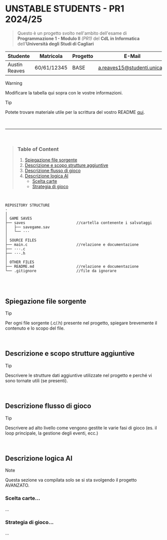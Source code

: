 # **UNSTABLE STUDENTS - PR1 2024/25**

>  Questo è un progetto svolto nell'ambito dell'esame di **Programmazione 1 - Modulo II** *(PR1)* del **CdL in Informatica** dell'**Università degli Studi di Cagliari**

| **Studente**          | **Matricola** | **Progetto** | **E-Mail**                        |
|-----------------------|---------------|--------------|-----------------------------------|
| Austin Reaves         | 60/61/12345   |     BASE     | <a.reaves15@studenti.unica.it>    |

> [!WARNING]
> Modificare la tabella qui sopra con le vostre informazioni.

> [!TIP]
> Potete trovare materiale utile per la scrittura del vostro README [qui](https://docs.github.com/en/get-started/writing-on-github/getting-started-with-writing-and-formatting-on-github/basic-writing-and-formatting-syntax).

<br>

---

<br>

> ### **Table of Content**
>  1. [Spiegazione file sorgente](#spiega-file-sorgente)
>  1. [Descrizione e scopo strutture aggiuntive](#descrizione-e-scopo-strutture-aggiuntive)
>  1. [Descrizione flusso di gioco](#descrizione-flusso-di-gioco)
>  1. [Descrizione logica AI](#descrizione-logica-ai)
>      - [Scelta carte](#scelta-carte)
>      - [Strategia di gioco](#strategia-di-gioco)

<br>

```
REPOSITORY STRUCTURE
·
│
│ GAME SAVES
├── saves                       //cartella contenente i salvataggi
│   ├── savegame.sav
│   └── ···
│
│ SOURCE FILES
├── main.c                      //relazione e documentazione
├── ···.c
├── ···.h
│
│ OTHER FILES
├── README.md                   //relazione e documentazione
└── .gitignore                  //file da ignorare
```

<br>
<br>

## Spiegazione file sorgente
> [!TIP]
> Per ogni file sorgente (.c/.h) presente nel progetto, spiegare brevemente il contenuto e lo scopo del file.

<br>

## Descrizione e scopo strutture aggiuntive
> [!TIP]
> Descrivere le strutture dati aggiuntive utilizzate nel progetto e perché vi sono tornate utili (se presenti).

<br>

## Descrizione flusso di gioco
> [!TIP]
> Descrivere ad alto livello come vengono gestite le varie fasi di gioco (es. il loop principale, la gestione degli eventi, ecc.)

<br>

## Descrizione logica AI
> [!NOTE]
> Questa sezione va compilata solo se si sta svolgendo il progetto AVANZATO.

### Scelta carte...
...
### Strategia di gioco...
...
